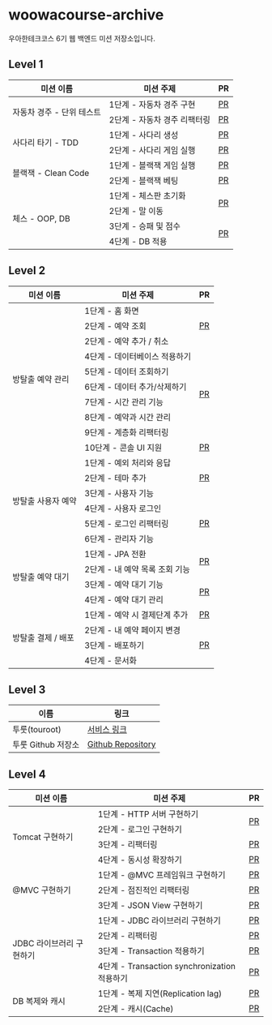 # woowacourse-archive
우아한테크코스 6기 웹 백엔드 미션 저장소입니다.

## Level 1
<table>
    <thead>
        <tr>
            <th>미션 이름</th>
            <th>미션 주제</th>
            <th>PR</th>
        </tr>
    </thead>
    <tbody>
        <tr>
            <td rowspan="2">자동차 경주 - 단위 테스트</td>
            <td>1단계 - 자동차 경주 구현</td>
            <td><a href="https://github.com/woowacourse/java-racingcar/pull/661">PR</a></td>
        </tr>
        <tr>
            <td>2단계 - 자동차 경주 리팩터링</td>
            <td><a href="https://github.com/woowacourse/java-racingcar/pull/748">PR</a></td>
        </tr>
        <tr>
            <td rowspan="2">사다리 타기 - TDD</td>
            <td>1단계 - 사다리 생성</td>
            <td><a href="https://github.com/woowacourse/java-ladder/pull/250">PR</a></td>
        </tr>
        <tr>
            <td>2단계 - 사다리 게임 실행</td>
            <td><a href="https://github.com/woowacourse/java-ladder/pull/351">PR</a></td>
        </tr>
        <tr>
            <td rowspan="2">블랙잭 - Clean Code</td>
            <td>1단계 - 블랙잭 게임 실행</td>
            <td><a href="https://github.com/woowacourse/java-blackjack/pull/666">PR</a></td>
        </tr>
        <tr>
            <td>2단계 - 블랙잭 베팅</td>
            <td><a href="https://github.com/woowacourse/java-blackjack/pull/693">PR</a></td>
        </tr>
        <tr>
            <td rowspan="4">체스 - OOP, DB</td>
            <td>1단계 - 체스판 초기화</td>
            <td rowspan="2"><a href="https://github.com/woowacourse/java-chess/pull/692">PR</a></td>
        </tr>
        <tr>
            <td>2단계 - 말 이동</td>
        </tr>
        <tr>
            <td>3단계 - 승패 및 점수</td>
            <td rowspan="2"><a href="https://github.com/woowacourse/java-chess/pull/748">PR</a></td>
        </tr>
        <tr>
            <td>4단계 - DB 적용</td>
        </tr>
    </tbody>
</table>

## Level 2
<table>
    <thead>
        <tr>
            <th>미션 이름</th>
            <th>미션 주제</th>
            <th>PR</th>
        </tr>
    </thead>
    <tbody>
        <tr>
            <td rowspan="10">방탈출 예약 관리</td>
            <td>1단계 - 홈 화면</td>
            <td rowspan="3"><a href="https://github.com/woowacourse/spring-roomescape-admin/pull/5">PR</a></td>
        </tr>
        <tr>
            <td>2단계 - 예약 조회</td>
        </tr>
        <tr>
            <td>2단계 - 예약 추가 / 취소</td>
        </tr>
        <tr>
            <td>4단계 - 데이터베이스 적용하기</td>
            <td rowspan="6"><a href="https://github.com/woowacourse/spring-roomescape-admin/pull/76">PR</a></td>
        </tr>
        <tr>
            <td>5단계 - 데이터 조회하기</td>
        </tr>
        <tr>
            <td>6단계 - 데이터 추가/삭제하기</td>
        </tr>
        <tr>
            <td>7단계 - 시간 관리 기능</td>
        </tr>
        <tr>
            <td>8단계 - 예약과 시간 관리</td>
        </tr>
        <tr>
            <td>9단계 - 계층화 리팩터링</td>
        </tr>
        <tr>
            <td>10단계 - 콘솔 UI 지원</td>
            <td><a href="https://github.com/woowacourse/spring-roomescape-admin/pull/189">PR</a></td>
        </tr>
        <tr>
            <td rowspan="6">방탈출 사용자 예약</td>
            <td>1단계 - 예외 처리와 응답</td>
            <td rowspan="3"><a href="https://github.com/woowacourse/spring-roomescape-member/pull/27">PR</a></td>
        </tr>
        <tr>
            <td>2단계 - 테마 추가</td>
        </tr>
        <tr>
            <td>3단계 - 사용자 기능</td>
        </tr>
        <tr>
            <td>4단계 - 사용자 로그인</td>
            <td rowspan="3"><a href="https://github.com/woowacourse/spring-roomescape-member/pull/84">PR</a></td>
        </tr>
        <tr>
            <td>5단계 - 로그인 리팩터링</td>
        </tr>
        <tr>
            <td>6단계 - 관리자 기능</td>
        </tr>
        <tr>
            <td rowspan="4">방탈출 예약 대기</td>
            <td>1단계 - JPA 전환</td>
            <td rowspan="2"><a href="https://github.com/woowacourse/spring-roomescape-waiting/pull/42">PR</a></td>
        </tr>
        <tr>
            <td>2단계 - 내 예약 목록 조회 기능</td>
        </tr>
        <tr>
            <td>3단계 - 예약 대기 기능</td>
            <td rowspan="2"><a href="https://github.com/woowacourse/spring-roomescape-waiting/pull/94">PR</a></td>
        </tr>
        <tr>
            <td>4단계 - 예약 대기 관리</td>
        </tr>
        <tr>
            <td rowspan="4">방탈출 결제 / 배포</td>
            <td>1단계 - 예약 시 결제단계 추가</td>
            <td><a href="https://github.com/woowacourse/spring-roomescape-payment/pull/1">PR</a></td>
        </tr>
        <tr>
            <td>2단계 - 내 예약 페이지 변경</td>
            <td rowspan="3"><a href="https://github.com/woowacourse/spring-roomescape-payment/pull/132">PR</a></td>
        </tr>
        <tr>
            <td>3단계 - 배포하기</td>
        </tr>
        <tr>
            <td>4단계 - 문서화</td>
        </tr>
    </tbody>
</table>

## Level 3
<table>
    <thead>
        <tr>
            <th>이름</th>
            <th>링크</th>
        </tr>
    </thead>
    <tbody>
        <tr>
            <td>투룻(touroot)</td>
            <td><a href="https://touroot.kr">서비스 링크</a></td>
        </tr>
        <tr>
            <td>투룻 Github 저장소</td>
            <td><a href="https://github.com/woowacourse-teams/2024-touroot/tree/production/be">Github Repository</a></td>
        </tr>
    </tbody>
</table>

## Level 4

<table>
    <thead>
        <tr>
            <th>미션 이름</th>
            <th>미션 주제</th>
            <th>PR</th>
        </tr>
    </thead>
    <tbody>
        <tr>
            <td rowspan="4">Tomcat 구현하기</td>
            <td>1단계 - HTTP 서버 구현하기</td>
            <td rowspan="2"><a href="https://github.com/woowacourse/java-http/pull/554">PR</a></td>
        </tr>
        <tr>
            <td>2단계 - 로그인 구현하기</td>
        </tr>
        <tr>
            <td>3단계 - 리팩터링</td>
            <td><a href="https://github.com/woowacourse/java-http/pull/625">PR</a></td>
        </tr>
        <tr>
            <td>4단계 - 동시성 확장하기</td>
            <td><a href="https://github.com/woowacourse/java-http/pull/720">PR</a></td>
        </tr>
        <tr>
            <td rowspan="3">@MVC 구현하기</td>
            <td>1단계 - @MVC 프레임워크 구현하기</td>
            <td><a href="https://github.com/woowacourse/java-mvc/pull/681">PR</a></td>
        </tr>
        <tr>
            <td>2단계 - 점진적인 리팩터링</td>
            <td><a href="https://github.com/woowacourse/java-mvc/pull/748">PR</a></td>
        </tr>
        <tr>
            <td>3단계 - JSON View 구현하기</td>
            <td><a href="https://github.com/woowacourse/java-mvc/pull/810">PR</a></td>
        </tr>
        <tr>
            <td rowspan="4">JDBC 라이브러리 구현하기</td>
            <td>1단계 - JDBC 라이브러리 구현하기</td>
            <td><a href="https://github.com/woowacourse/java-jdbc/pull/660">PR</a></td>
        </tr>
        <tr>
            <td>2단계 - 리팩터링</td>
            <td><a href="https://github.com/woowacourse/java-jdbc/pull/720">PR</a></td>
        </tr>
        <tr>
            <td>3단계 - Transaction 적용하기</td>
            <td><a href="https://github.com/woowacourse/java-jdbc/pull/769">PR</a></td>
        </tr>
        <tr>
            <td>4단계 - Transaction synchronization 적용하기</td>
            <td><a href="https://github.com/woowacourse/java-jdbc/pull/832">PR</a></td>
        </tr>
        <tr>
            <td rowspan="2">DB 복제와 캐시</td>
            <td>1단계 - 복제 지연(Replication lag)</td>
            <td><a href="https://github.com/woowacourse/java-coupon/pull/7">PR</a></td>
        </tr>
        <tr>
            <td>2단계 - 캐시(Cache)</td>
            <td><a href="https://github.com/woowacourse/java-coupon/pull/98">PR</a></td>
        </tr>
    </tbody>
</table>
